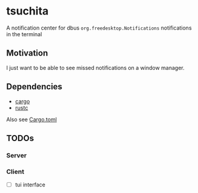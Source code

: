 # tsuchita

A notification center for dbus `org.freedesktop.Notifications` notifications in the terminal

## Motivation

I just want to be able to see missed notifications on a window manager.

## Dependencies

- [cargo](https://github.com/rust-lang/cargo/)
- [rustc](https://www.rust-lang.org/)

Also see [Cargo.toml](Cargo.toml)

## TODOs

### Server

### Client
- [ ] tui interface

